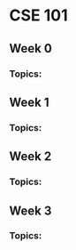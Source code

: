 # CSE 101

## Week 0

### Topics:

## Week 1

### Topics:

## Week 2

### Topics:

## Week 3

### Topics:
